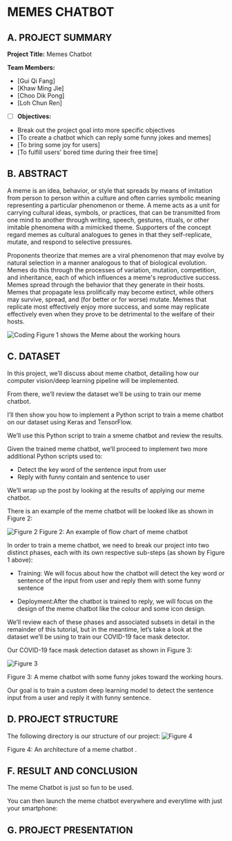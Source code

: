 # MEMES CHATBOT

## A. PROJECT SUMMARY

**Project Title:** Memes Chatbot

**Team Members:** 
- [Gui Qi Fang]
- [Khaw Ming Jie]
- [Choo Dik Pong]
- [Loh Chun Ren]


- [ ] **Objectives:**
- Break out the project goal into more specific objectives
- [To create a chatbot which can reply some funny jokes and memes]
- [To bring some joy for users]
- [To fulfill users' bored time during their free time]


##  B. ABSTRACT 

A meme is an idea, behavior, or style that spreads by means of imitation from person to person within a culture and often carries symbolic meaning representing a particular phenomenon or theme. A meme acts as a unit for carrying cultural ideas, symbols, or practices, that can be transmitted from one mind to another through writing, speech, gestures, rituals, or other imitable phenomena with a mimicked theme. Supporters of the concept regard memes as cultural analogues to genes in that they self-replicate, mutate, and respond to selective pressures.

Proponents theorize that memes are a viral phenomenon that may evolve by natural selection in a manner analogous to that of biological evolution. Memes do this through the processes of variation, mutation, competition, and inheritance, each of which influences a meme's reproductive success. Memes spread through the behavior that they generate in their hosts. Memes that propagate less prolifically may become extinct, while others may survive, spread, and (for better or for worse) mutate. Memes that replicate most effectively enjoy more success, and some may replicate effectively even when they prove to be detrimental to the welfare of their hosts.


![Coding](https://www.google.com/url?sa=i&url=https%3A%2F%2Fwww.todaysparent.com%2Ffamily%2Fparenting%2Fwhen-your-cute-kid-becomes-a-viral-meme%2F&psig=AOvVaw2gYcTtfd9rAxZ4e1A0BgmV&ust=1618453477329000&source=images&cd=vfe&ved=0CAIQjRxqFwoTCPCiwZvX_O8CFQAAAAAdAAAAABAD)
Figure 1 shows the Meme about the working hours


## C.  DATASET

In this project, we’ll discuss about meme chatbot, detailing how our computer vision/deep learning pipeline will be implemented.

From there, we’ll review the dataset we’ll be using to train our meme chatbot.

I’ll then show you how to implement a Python script to train a meme chatbot on our dataset using Keras and TensorFlow.

We’ll use this Python script to train a smeme chatbot and review the results.

Given the trained meme chatbot, we’ll proceed to implement two more additional Python scripts used to:

- Detect the key word of the sentence input from user
- Reply with funny contain and sentence to user

We’ll wrap up the post by looking at the results of applying our meme chatbot.


There is an example of the meme chatbot will be looked like as shown in Figure 2:

![Figure 2](https://www.google.com/url?sa=i&url=https%3A%2F%2Fblog.ubisend.com%2Fdiscover-chatbots%2Fchatbot-glossary&psig=AOvVaw1U29ofxeJvy7h3PAfHsVg5&ust=1618454054458000&source=images&cd=vfe&ved=0CAIQjRxqFwoTCMCEr67Z_O8CFQAAAAAdAAAAABAD)
Figure 2: An example of flow chart of meme chatbot 

In order to train a meme chatbot, we need to break our project into two distinct phases, each with its own respective sub-steps (as shown by Figure 1 above):

- Training: We will focus about how the chatbot will detect the key word or sentence of the input from user and reply them with some funny sentence 

- Deployment:After the chatbot is trained to reply, we will focus on the design of the meme chatbot like the colour and some icon design.

We’ll review each of these phases and associated subsets in detail in the remainder of this tutorial, but in the meantime, let’s take a look at the dataset we’ll be using to train our COVID-19 face mask detector.


Our COVID-19 face mask detection dataset as shown in Figure 3:

![Figure 3](https://www.google.com/url?sa=i&url=https%3A%2F%2Fme.me%2Ft%2Fchatbot&psig=AOvVaw1w3Ae0oY8JK9XaiSUq50JJ&ust=1618453744730000&source=images&cd=vfe&ved=0CAIQjRxqFwoTCLDwp5_Y_O8CFQAAAAAdAAAAABAD)

Figure 3: A meme chatbot with some funny jokes toward the working hours. 

Our goal is to train a custom deep learning model to detect the sentence input from a user and reply it with funny sentence.



## D.   PROJECT STRUCTURE

The following directory is our structure of our project:
![Figure 4](https://www.google.com/url?sa=i&url=https%3A%2F%2Ftowardsdatascience.com%2Farchitecture-overview-of-a-conversational-ai-chat-bot-4ef3dfefd52e&psig=AOvVaw2cY2GDqRyQLH0kHL7EnvsT&ust=1618454275650000&source=images&cd=vfe&ved=0CAIQjRxqFwoTCMCSlpba_O8CFQAAAAAdAAAAABAD)

Figure 4: An architecture of a meme chatbot . 




## F.  RESULT AND CONCLUSION

The meme Chatbot is just so fun to be used.

You can then launch the meme chatbot everywhere and everytime with just your smartphone:




## G.   PROJECT PRESENTATION 






